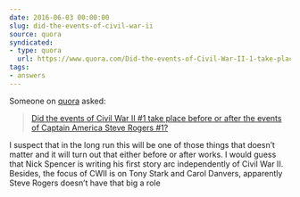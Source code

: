 ```yaml
---
date: 2016-06-03 00:00:00
slug: did-the-events-of-civil-war-ii
source: quora
syndicated:
- type: quora
  url: https://www.quora.com/Did-the-events-of-Civil-War-II-1-take-place-before-or-after-the-events-of-Captain-America-Steve-Rogers-1/answer/Roy-Tang
tags:
- answers
---
```


Someone on [quora](https://quora.com) asked:

> [Did the events of Civil War II #1 take place before or after the events of Captain America Steve Rogers #1?](https://www.quora.com/Did-the-events-of-Civil-War-II-1-take-place-before-or-after-the-events-of-Captain-America-Steve-Rogers-1/answer/Roy-Tang)


I suspect that in the long run this will be one of those things that doesn’t matter and it will turn out that either before or after works. I would guess that Nick Spencer is writing his first story arc independently of Civil War II. Besides, the focus of CWII is on Tony Stark and Carol Danvers, apparently Steve Rogers doesn’t have that big a role
